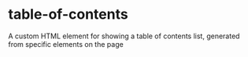 # table-of-contents
A custom HTML element for showing a table of contents list, generated from specific elements on the page
